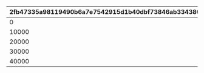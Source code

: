 |2fb47335a98119490b6a7e7542915d1b40dbf73846ab33438634a4e2154701b0|b54dfbc53405ae8de374cc576ff648f3e772baa31cafc7df7ce984de3895de59|c5da0d833d2236c459cc08f9d11217e39b231fbcd3dcb06152bbdebad6d18286|
| --- | --- | --- |
|0|3|1|
|10000|4|2|
|20000|5|3|
|30000|5|4|
|40000|5|5|